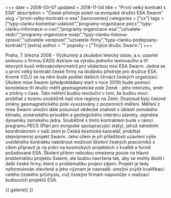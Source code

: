 +++
date = 2008-03-07
updated = 2018-11-04
title = "První velký kontrakt s ESA"
description = "České přístroje poletí na evropské družici ESA Swarm"
slug ="prvni-velky-kontrakt-s-esa"
[taxonomies]
categories = ["cs"]
tags = ["typy-clanku-komentar-udalosti","programy-organizace-pecs","typy-clanku-informace-o-cso","programy-organizace-esa","uzivatele-vedci","programy-organizace-eoep","typy-clanku-tiskova-zprava","uzivatele-verejnost","uzivatele-firmy","typy-clanku-podepsany-kontrakt"]
[extra]
author = ""
popisky = ["Trojice družic Swarm."]
+++

Praha, 7. března 2008 - Výzkumný a zkušební letecký ústav, a.s. uzavřel smlouvu s firmou EADS Astrium na výrobu jednoho testovacího a tří letových kusů mikroakcelerometrů pro vědeckou misi ESA Swarm. Jedná se o první velký kontrakt české firmy na dodávku přístroje pro družice ESA. Kromě VZLÚ se na něm bude podílet dalších čtrnáct českých organizací. Úkolem mise Swarm (předpokládaný start v roce 2010) bude pomocí konstelace tří družic měřit geomagnetické pole Země - jeho intenzitu, směr a změny v čase. Tato měření budou revoluční v tom, že budou moci probíhat z kosmu souběžně nad více regiony na Zemi. Doposud byly časové změny geomagnetického pole vyvozovány z pozemních měření. Měření z mise Swarm umožní dále posunout vědecké znalosti v oblasti zemského klimatu, oceánského proudění a geologického interiéru planety, zejména dynamiky zemského jádra. Souběžně s tímto kontraktem bude v rámci programu PECS (Plán pro evropské spolupracující státy), jehož národním koordinátorem v naší zemi je Česká kosmická kancelář, probíhat stejnojmenný projekt Swarm. Jeho cílem je při příležitosti uzavření výše uvedeného kontraktu nabídnout možnost školení českých pracovníků s cílem připravit je na práci na kosmických projektech v kvalitě a formě požadované ESA. Školení přitom nebudou omezena pouze na hlavní problematiku projektu Swarm, ale budou navržena tak, aby se mohly školit i další české firmy, které o problematiku projeví zájem. Projekt je tedy naformulován otevřeně a jeho význam je nasnadě: umožní zvýšit kvalifikaci celého českého průmyslu, což českým firmám napomůže v realizaci budoucích projektů ESA.

{{ galerie() }}
